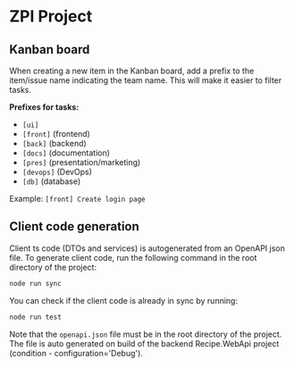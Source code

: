 # ZPI Project

## Kanban board

When creating a new item in the Kanban board, add a prefix to the item/issue name indicating the team name. This will make it easier to filter tasks.

**Prefixes for tasks:**
- `[ui]`
- `[front]` (frontend)
- `[back]` (backend)
- `[docs]` (documentation)
- `[pres]` (presentation/marketing)
- `[devops]` (DevOps)
- `[db]` (database)

Example: `[front] Create login page`

## Client code generation

Client ts code (DTOs and services) is autogenerated from an OpenAPI json file. To generate client code, run the following command in the root directory of the project:

```bash
node run sync
```

You can check if the client code is already in sync by running:

```bash
node run test
```

Note that the `openapi.json` file must be in the root directory of the project. The file is auto generated on build of the backend Recipe.WebApi project (condition - configuration='Debug').
